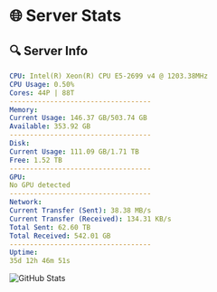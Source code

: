 # 🌐 Server Stats
## 🔍 Server Info
```yaml
CPU: Intel(R) Xeon(R) CPU E5-2699 v4 @ 1203.38MHz
CPU Usage: 0.50%
Cores: 44P | 88T
-----------------------------------
Memory:
Current Usage: 146.37 GB/503.74 GB
Available: 353.92 GB
-----------------------------------
Disk:
Current Usage: 111.09 GB/1.71 TB
Free: 1.52 TB
-----------------------------------
GPU:
No GPU detected
-----------------------------------
Network:
Current Transfer (Sent): 38.38 MB/s
Current Transfer (Received): 134.31 KB/s
Total Sent: 62.60 TB
Total Received: 542.01 GB
-----------------------------------
Uptime:
35d 12h 46m 51s
```
![GitHub Stats](https://img.shields.io/badge/Updated-2025-04-12_10:09:40-blue)